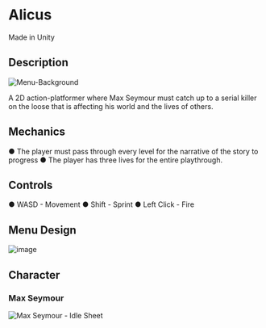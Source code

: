 # Alicus
Made in Unity 

## Description 

![Menu-Background](https://github.com/ReggieSimon/Alicus/assets/70024190/fda3778c-2432-40ae-8321-2585f56928eb)

A 2D action-platformer where Max Seymour must catch up to a serial killer on the loose
that is affecting his world and the lives of others.

## Mechanics

● The player must pass through every level for the narrative of the story to progress
● The player has three lives for the entire playthrough.


## Controls 

● WASD - Movement 
● Shift - Sprint
● Left Click - Fire 

## Menu Design 
![image](https://github.com/ReggieSimon/Alicus/assets/70024190/e183af07-c91a-4d72-bcb3-c872119dc47a)

## Character 

### Max Seymour 
![Max Seymour - Idle Sheet](https://github.com/ReggieSimon/Alicus/assets/70024190/06f27b11-f012-4ee9-a2cd-ed168cbd51a2)





